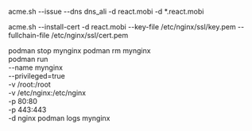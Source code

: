 
acme.sh --issue --dns dns_ali -d react.mobi -d *.react.mobi

acme.sh --install-cert -d react.mobi --key-file /etc/nginx/ssl/key.pem --fullchain-file /etc/nginx/ssl/cert.pem

podman stop mynginx
podman rm mynginx  
podman run \
--name mynginx \
--privileged=true \
-v /root:/root \
-v /etc/nginx:/etc/nginx \
-p 80:80 \
-p 443:443 \
-d nginx
podman logs mynginx  